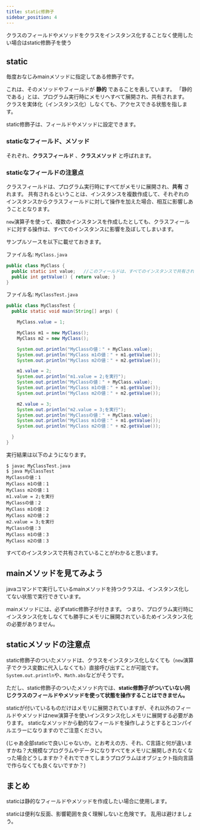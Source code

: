 ```yaml
---
title: static修飾子
sidebar_position: 4
---
```


クラスのフィールドやメソッドをクラスをインスタンス化することなく使用したい場合はstatic修飾子を使う

## static
毎度おなじみmainメソッドに指定してある修飾子です。

これは、そのメソッドやフィールドが **静的** であることを表しています。
「静的である」とは、プログラム実行時にメモリへすべて展開され、共有されます。
クラスを実体化（インスタンス化）しなくても、アクセスできる状態を指します。

static修飾子は、フィールドやメソッドに設定できます。

### staticなフィールド、メソッド
それぞれ、**クラスフィールド** 、**クラスメソッド** と呼ばれます。

### staticなフィールドの注意点
クラスフィールドは、プログラム実行時にすべてがメモリに展開され、**共有** されます。
共有されるということは、インスタンスを複数作成して、それぞれのインスタンスからクラスフィールドに対して操作を加えた場合、相互に影響しあうこととなります。

`new`演算子を使って、複数のインスタンスを作成したとしても、クラスフィールドに対する操作は、すべてのインスタンスに影響を及ぼしてしまいます。

サンプルソースを以下に載せておきます。

ファイル名: `MyClass.java`

```java
public class MyClass {
  public static int value;   //このフィールドは、すべてのインスタンスで共有される
  public int getValue() { return value; }
}
```

ファイル名: `MyClassTest.java`

```java
public class MyClassTest {
  public static void main(String[] args) {

    MyClass.value = 1;

    MyClass m1 = new MyClass();
    MyClass m2 = new MyClass();

    System.out.println("MyClassの値：" + MyClass.value);
    System.out.println("MyClass m1の値：" + m1.getValue());
    System.out.println("MyClass m2の値：" + m2.getValue());

    m1.value = 2;
    System.out.println("m1.value = 2;を実行");
    System.out.println("MyClassの値：" + MyClass.value);
    System.out.println("MyClass m1の値：" + m1.getValue());
    System.out.println("MyClass m2の値：" + m2.getValue());

    m2.value = 3;
    System.out.println("m2.value = 3;を実行");
    System.out.println("MyClassの値：" + MyClass.value);
    System.out.println("MyClass m1の値：" + m1.getValue());
    System.out.println("MyClass m2の値：" + m2.getValue());

  }
}
```

実行結果は以下のようになります。

```
$ javac MyClassTest.java
$ java MyClassTest
MyClassの値：1
MyClass m1の値：1
MyClass m2の値：1
m1.value = 2;を実行
MyClassの値：2
MyClass m1の値：2
MyClass m2の値：2
m2.value = 3;を実行
MyClassの値：3
MyClass m1の値：3
MyClass m2の値：3
```

すべてのインスタンスで共有されていることがわかると思います。


## mainメソッドを見てみよう
javaコマンドで実行しているmainメソッドを持つクラスは、インスタンス化してない状態で実行できています。

mainメソッドには、必ずstatic修飾子が付きます。
つまり、プログラム実行時にインスタンス化をしなくても勝手にメモリに展開されているためインスタンス化の必要がありません。

## staticメソッドの注意点

static修飾子のついたメソッドは、クラスをインスタンス化しなくても（`new`演算子でクラス変数に代入しなくても）直接呼び出すことが可能です。
`System.out.println`や、`Math.abs`などがそうです。

ただし、static修飾子のついたメソッド内では、**static修飾子がついていない同じクラスのフィールドやメソッドを使って状態を操作することはできません。**

staticが付いているものだけはメモリに展開されていますが、それ以外のフィールドやメソッドはnew演算子を使いインスタンス化しメモリに展開する必要があります。
staticなメソッドから動的なフィールドを操作しようとするとコンパイルエラーになりますのでご注意ください。

(じゃあ全部staticで良いじゃないか。とお考えの方、それ、C言語と何が違いますかね？大規模なプログラムやデータになりすべてをメモリに展開しきれなくなった場合どうしますか？それでできてしまうプログラムはオブジェクト指向言語で作らなくても良くないですか？)

## まとめ
staticは静的なフィールドやメソッドを作成したい場合に使用します。

staticは便利な反面、影響範囲を良く理解しないと危険です。
乱用は避けましょう。
